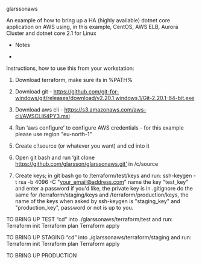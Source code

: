 glarssonaws

An example of how to bring up a HA (highly available) dotnet core application
on AWS using, in this example, CentOS, AWS ELB, Aurora Cluster and dotnet core 2.1 for Linux

- Notes

* 


Instructions, how to use this from your workstation:

1) Download terraform, make sure its in %PATH%

2) Download git - https://github.com/git-for-windows/git/releases/download/v2.20.1.windows.1/Git-2.20.1-64-bit.exe

3) Download aws cli - https://s3.amazonaws.com/aws-cli/AWSCLI64PY3.msi

4) Run ‘aws configure’ to configure AWS credentials - for this example please use region "eu-north-1"

5) Create c:\source (or whatever you want) and cd into it

6) Open git bash and run ‘git clone https://github.com/glarsson/glarssonaws.git’ in /c/source

7) Create keys;
   in git bash go to /terraform/test/keys and run:
   ssh-keygen -t rsa -b 4096 -C "your_email@address.com"
   name the key "test_key" and enter a password if you'd like, the private key is in .gitignore
   do the same for /terraform/staging/keys and /terraform/production/keys, the name of the keys
   when asked by ssh-keygen is "staging_key" and "production_key", password or not is up to you.

TO BRING UP TEST
“cd” into ./glarssonaws/terraform/test and run:
	Terraform init
	Terraform plan
	Terraform apply

TO BRING UP STAGING
“cd” into ./glarssonaws/terraform/staging and run:
	Terraform init
	Terraform plan
	Terraform apply

TO BRING UP PRODUCTION





